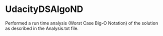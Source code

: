 # UdacityDSAlgoND

Performed a run time analysis (Worst Case Big-O Notation) of the solution as described in the Analysis.txt file.